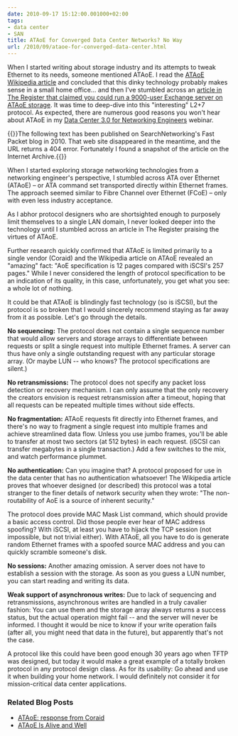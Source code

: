 ```yaml
---
date: 2010-09-17 15:12:00.001000+02:00
tags:
- data center
- SAN
title: ATAoE for Converged Data Center Networks? No Way
url: /2010/09/ataoe-for-converged-data-center.html
---
```

When I started writing about storage industry and its attempts to tweak Ethernet to its needs, someone mentioned ATAoE. I read the [ATAoE Wikipedia article](http://en.wikipedia.org/wiki/ATA_over_Ethernet) and concluded that this dinky technology probably makes sense in a small home office... and then I've stumbled across an [article in The Register that claimed you could run a 9000-user Exchange server on ATAoE storage](http://www.theregister.co.uk/2010/08/10/coraid_esg/). It was time to deep-dive into this "interesting" L2+7 protocol. As expected, there are numerous good reasons you won't hear about ATAoE in my [Data Center 3.0 for Networking Engineers](https://www.ipspace.net/DC30) webinar.

{{<note info>}}The following text has been published on SearchNetworking's Fast Packet blog in 2010. That web site disappeared in the meantime, and the URL returns a 404 error. Fortunately I found a snapshot of the article on the Internet Archive.{{</note>}}
<!--more-->
When I started exploring storage networking technologies from a networking engineer's perspective, I stumbled across ATA over Ethernet (ATAoE) – or ATA command set transported directly within Ethernet frames. The approach seemed similar to Fibre Channel over Ethernet (FCoE) – only with even less industry acceptance.

As I abhor protocol designers who are shortsighted enough to purposely limit themselves to a single LAN domain, I never looked deeper into the technology until I stumbled across an article in The Register praising the virtues of ATAoE.

Further research quickly confirmed that ATAoE is limited primarily to a single vendor (Coraid) and the Wikipedia article on ATAoE revealed an "amazing" fact: "AoE specification is 12 pages compared with iSCSI's 257 pages." While I never considered the length of protocol specification to be an indication of its quality, in this case, unfortunately, you get what you see: a whole lot of nothing.

It could be that ATAoE is blindingly fast technology (so is iSCSI), but the protocol is so broken that I would sincerely recommend staying as far away from it as possible. Let's go through the details.

**No sequencing:** The protocol does not contain a single sequence number that would allow servers and storage arrays to differentiate between requests or split a single request into multiple Ethernet frames. A server can thus have only a single outstanding request with any particular storage array. (Or maybe LUN -- who knows? The protocol specifications are silent.)

**No retransmissions:** The protocol does not specify any packet loss detection or recovery mechanism. I can only assume that the only recovery the creators envision is request retransmission after a timeout, hoping that all requests can be repeated multiple times without side effects.

**No fragmentation:** ATAoE requests fit directly into Ethernet frames, and there's no way to fragment a single request into multiple frames and achieve streamlined data flow. Unless you use jumbo frames, you'll be able to transfer at most two sectors (at 512 bytes) in each request. (iSCSI can transfer megabytes in a single transaction.) Add a few switches to the mix, and watch performance plummet.

**No authentication:** Can you imagine that? A protocol proposed for use in the data center that has no authentication whatsoever! The Wikipedia article proves that whoever designed (or described) this protocol was a total stranger to the finer details of network security when they wrote: "The non-routability of AoE is a source of inherent security."

The protocol does provide MAC Mask List command, which should provide a basic access control. Did those people ever hear of MAC address spoofing? With iSCSI, at least you have to hijack the TCP session (not impossible, but not trivial either). With ATAoE, all you have to do is generate random Ethernet frames with a spoofed source MAC address and you can quickly scramble someone's disk.

**No sessions:** Another amazing omission. A server does not have to establish a session with the storage. As soon as you guess a LUN number, you can start reading and writing its data.

**Weak support of asynchronous writes:** Due to lack of sequencing and retransmissions, asynchronous writes are handled in a truly cavalier fashion: You can use them and the storage array always returns a success status, but the actual operation might fail -- and the server will never be informed. I thought it would be nice to know if your write operation fails (after all, you might need that data in the future), but apparently that's not the case.

A protocol like this could have been good enough 30 years ago when TFTP was designed, but today it would make a great example of a totally broken protocol in any protocol design class. As for its usability: Go ahead and use it when building your home network. I would definitely not consider it for mission-critical data center applications.

### Related Blog Posts

* [ATAoE: response from Coraid](/2010/09/ataoe-response-from-coraid.html)
* [ATAoE Is Alive and Well](/2013/10/ataoe-is-alive-and-well.html)
